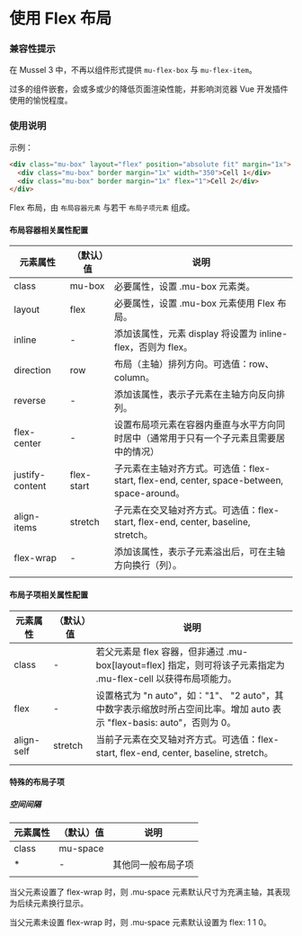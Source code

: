 # 使用 Flex 布局



### 兼容性提示

在 Mussel 3 中，不再以组件形式提供 `mu-flex-box` 与 `mu-flex-item`。

过多的组件嵌套，会或多或少的降低页面渲染性能，并影响浏览器 Vue 开发插件使用的愉悦程度。



### 使用说明

示例：

```html
<div class="mu-box" layout="flex" position="absolute fit" margin="1x">
  <div class="mu-box" border margin="1x" width="350">Cell 1</div>
  <div class="mu-box" border margin="1x" flex="1">Cell 2</div>
</div>
```



Flex 布局，由 `布局容器元素` 与若干 `布局子项元素` 组成。



#### 布局容器相关属性配置

| 元素属性        | （默认）值 | 说明                                                         |
| --------------- | ---------- | ------------------------------------------------------------ |
| class           | mu-box     | 必要属性，设置 .mu-box 元素类。                              |
| layout          | flex       | 必要属性，设置 .mu-box 元素使用 Flex 布局。                  |
| inline          | -          | 添加该属性，元素 display 将设置为 inline-flex，否则为 flex。 |
| direction       | row        | 布局（主轴）排列方向。可选值：row、column。                  |
| reverse         | -          | 添加该属性，表示子元素在主轴方向反向排列。                   |
| flex-center     | -          | 设置布局项元素在容器内垂直与水平方向同时居中（通常用于只有一个子元素且需要居中的情况） |
| justify-content | flex-start | 子元素在主轴对齐方式。可选值：flex-start, flex-end, center, space-between, space-around。 |
| align-items     | stretch    | 子元素在交叉轴对齐方式。可选值：flex-start, flex-end, center, baseline, stretch。 |
| flex-wrap       | -          | 添加该属性，表示子元素溢出后，可在主轴方向换行（列）。       |
|                 |            |                                                              |



#### 布局子项相关属性配置

| 元素属性   | （默认）值 | 说明                                                         |
| ---------- | ---------- | ------------------------------------------------------------ |
| class      | -          | 若父元素是 flex 容器，但非通过 .mu-box[layout=flex] 指定，则可将该子元素指定为 .mu-flex-cell 以获得布局项能力。 |
| flex       | -          | 设置格式为 "n auto"，如："1"、 "2 auto"，其中数字表示缩放时所占空间比率。增加 auto 表示 "flex-basis: auto"，否则为 0。 |
| align-self | stretch    | 当前子元素在交叉轴对齐方式。可选值：flex-start, flex-end, center, baseline, stretch。 |
|            |            |                                                              |



#### 特殊的布局子项

##### 空间间隔

| 元素属性 | （默认）值 | 说明               |
| -------- | ---------- | ------------------ |
| class    | mu-space   |                    |
| *        | -          | 其他同一般布局子项 |
|          |            |                    |

当父元素设置了 flex-wrap 时，则 .mu-space 元素默认尺寸为充满主轴，其表现为后续元素换行显示。

当父元素未设置 flex-wrap 时，则 .mu-space 元素默认设置为 flex: 1 1 0。